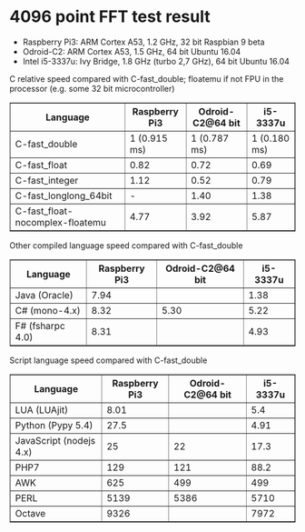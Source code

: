 # 4096 point FFT test result

- Raspberry Pi3: ARM Cortex A53, 1.2 GHz, 32 bit Raspbian 9 beta
- Odroid-C2: ARM Cortex A53, 1.5 GHz, 64 bit Ubuntu 16.04
- Intel i5-3337u: Ivy Bridge, 1.8 GHz (turbo 2,7 GHz), 64 bit Ubuntu 16.04

<p>C relative speed compared with C-fast_double; floatemu if not FPU in the processor (e.g. some 32 bit microcontroller)</p>

<table border="1">
<tr><th>Language</th><th>Raspberry Pi3</th><th>Odroid-C2@64 bit</th><th>i5-3337u</th></tr>
<tr><td>C-fast_double</td><td>1 (0.915 ms)</td><td>1 (0.787 ms)</td><td>1 (0.180 ms)</td></tr>
<tr><td>C-fast_float</td><td>0.82</td><td>0.72</td><td>0.69</td></tr>
<tr><td>C-fast_integer</td><td>1.12</td><td>0.52</td><td>0.79</td></tr>
<tr><td>C-fast_longlong_64bit</td><td>-</td><td>1.40</td><td>1.38</td></tr>
<tr><td>C-fast_float-nocomplex-floatemu</td><td>4.77</td><td>3.92</td><td>5.87</td></tr>
</table>

<p>Other compiled language speed compared with C-fast_double</p>

<table border="1">
<tr><th>Language</th><th>Raspberry Pi3</th><th>Odroid-C2@64 bit</th><th>i5-3337u</th></tr>
<tr><td>Java (Oracle)</td><td>7.94</td><td> </td><td>1.38</td></tr>
<tr><td>C# (mono-4.x)</td><td>8.32</td><td>5.30</td><td>5.22</td></tr>
<tr><td>F# (fsharpc 4.0)</td><td>8.31</td><td> </td><td>4.93</td></tr>
</table>

<p>Script language speed compared with C-fast_double</p>

<table border="1">
<tr><th>Language</th><th>Raspberry Pi3</th><th>Odroid-C2@64 bit</th><th>i5-3337u</th></tr>
<tr><td>LUA (LUAjit)</td><td>8.01</td><td> </td><td>5.4</td></tr>
<tr><td>Python (Pypy 5.4)</td><td>27.5</td><td> </td><td>4.91</td></tr>
<tr><td>JavaScript (nodejs 4.x)</td><td>25</td><td>22 </td><td>17.3 </td></tr>
<tr><td>PHP7</td><td>129</td><td>121</td><td>88.2</td></tr>
<tr><td>AWK</td><td>625</td><td>499</td><td>499</td></tr>
<tr><td>PERL</td><td>5139</td><td>5386</td><td>5710</td></tr>
<tr><td>Octave</td><td>9326</td><td> </td><td>7972</td></tr>
</table>
</pre>
